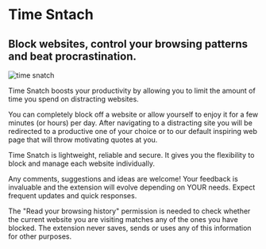 # Time Sntach #

## Block websites, control your browsing patterns and beat procrastination. ##

![time snatch](https://lh3.googleusercontent.com/Ezs9J-yK7mLvfDKVcBkiJZ4QfrSrN1o6lBXMlYnIOWxfTCUC_gGee8FGXChXwjgJw5wIcFEPgJl1G7KHLiWrH3xJWI4=w640-h400-e365-rj-sc0x00ffffff)

Time Snatch boosts your productivity by allowing you to limit the amount of time you spend on distracting websites.

You can completely block off a website or allow yourself to enjoy it for a few minutes (or hours) per day. After navigating to a distracting site you will be redirected to a productive one of your choice or to our default inspiring web page that will throw motivating quotes at you.

Time Snatch is lightweight, reliable and secure. It gives you the flexibility to block and manage each website individually.

Any comments, suggestions and ideas are welcome! Your feedback is invaluable and the extension will evolve depending on YOUR needs. Expect frequent updates and quick responses.

The "Read your browsing history" permission is needed to check whether the current website you are visiting matches any of the ones you have blocked. The extension never saves, sends or uses any of this information for other purposes.
